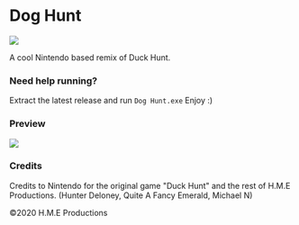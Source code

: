 # Dog Hunt
<img src="https://media.discordapp.net/attachments/725516879543795823/726966055527907451/unknown.png?width=445&height=249"></img>

A cool Nintendo based remix of Duck Hunt.
### Need help running?
Extract the latest release and run `Dog Hunt.exe`
Enjoy :)
### Preview
<img src="https://media.discordapp.net/attachments/725516879543795823/726966422223323176/unknown.png?width=796&height=443"></img>
### Credits
Credits to Nintendo for the original game "Duck Hunt" and the rest of H.M.E Productions. (Hunter Deloney, Quite A Fancy Emerald, Michael N)

©2020 H.M.E Productions

